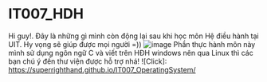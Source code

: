 # IT007_HDH
Hi guy!. Đây là những gì mình còn động lại sau khi học môn Hệ điều hành tại UIT. Hy vọng sẽ giúp được mọi người =))
![image](https://cdn.tgdd.vn/hoi-dap/804907/he-dieu-hanh-la-gi%20(3).jpg)
Phần thực hành môn này mình sử dụng ngôn ngữ C và viết trên HĐH windows nên qua Linux thì các bạn chú ý đến thư viện được hỗ trợ nhá!
![Click]: https://superrighthand.github.io/IT007_OperatingSystem/
